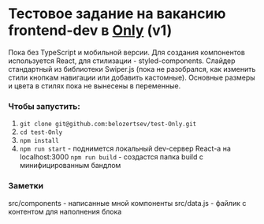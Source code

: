 # Тестовое задание на вакансию frontend-dev в [Only](https://only.digital/) (v1)
Пока без TypeScript и мобильной версии.
Для создания компонентов используется React, для стилизации - styled-components.
Слайдер стандартный из библиотеки Swiper.js (пока не разобрался, как изменить стили кнопкам навигации или добавить кастомные).
Основные размеры и цвета в стилях пока не вынесены в переменные.

### Чтобы запустить:
1. `git clone git@github.com:belozertsev/test-Only.git`
2. `cd test-Only`
3. `npm install`
4. `npm run start` - поднимется локальный dev-сервер React-а на localhost:3000
`npm run build` - создастся папка build с минифицированным бандлом

### Заметки
src/components - написанные мной компоненты
src/data.js - файлик с контентом для наполнения блока